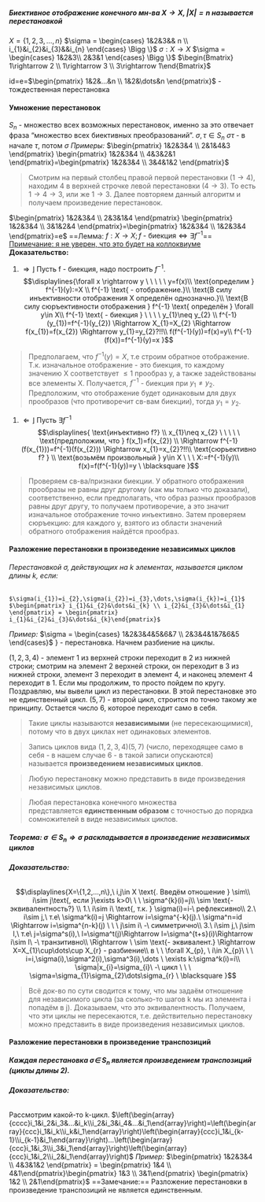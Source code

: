 ##### Биективное отображение конечного мн-ва $X\rightarrow X, |X|=n$ называется перестановкой
$X=\{1,2,3,\dots , n\}$                 $\sigma = \begin{cases} 1&2&3&& n \\ i_{1}&i_{2}&i_{3}&&i_{n} \end{cases} \Bigg \}$
$\sigma:X\rightarrow X$                                $\sigma = \begin{cases} 1&2&3\\ 2&3&1 \end{cases} \Bigg \}$                  $\begin{Bmatrix} 1\rightarrow 2 \\ 1\rightarrow 3 \\ 3\rightarrow 1\end{Bmatrix}$

id=e=$\begin{pmatrix} 1&2&...&n \\ 1&2&\dots&n \end{pmatrix}$ - тождественная перестановка

#### Умножение перестановок
$S_n$ - множество всех возможных перестановок, именно за это отвечает фраза “множество всех биективных преобразований”.
$\sigma, \tau \in S_{n}$
	$\sigma \tau$ - в начале $\tau$, потом $\sigma$
*Примеры:*
$\begin{pmatrix} 1&2&3&4 \\ 2&1&4&3 \end{pmatrix} \begin{pmatrix} 1&2&3&4 \\ 4&3&2&1 \end{pmatrix}=\begin{pmatrix} 1&2&3&4 \\ 3&4&1&2 \end{pmatrix}$ 
>Смотрим на первый столбец правой первой перестановки ($1\rightarrow 4$), находим 4 в верхней строчке левой перестановки ($4 \rightarrow 3$).  То есть  $1\rightarrow 4\rightarrow 3$, или же $1\rightarrow 3$. Далее повторяем данный алгоритм и получаем произведение перестановок.

$\begin{pmatrix} 1&2&3&4 \\ 2&3&1&4 \end{pmatrix} \begin{pmatrix} 1&2&3&4 \\ 3&1&2&4 \end{pmatrix}=\begin{pmatrix} 1&2&3&4 \\ 1&2&3&4 \end{pmatrix}=e$
==Лемма: $f:X\rightarrow X; f  \text{ - биекция} \Leftrightarrow \exists f^{-1}$==
<u>Примечание: я не уверен, что это будет на коллоквиуме</u>
**Доказательство:**
1. $\Rightarrow\rfloor$ Пусть f -  биекция, надо построить $f^{-1}$.
	 $$\displaylines{\forall x \rightarrow y \ \ \ \ \ y=f(x)\\
	 \text{определим } f^{-1}(y):=X \\
	 f^{-1} \text{ - отображение.}\\
	 \text{В силу инъективности отображения X определён однозначно.}\\
	 \text{В силу сюръективности отображения } f^{-1} \text{ определён } \forall y\in X\\
	 f^{-1} \text{ - биекция } \ \ \ \ y_{1}\neq y_{2} \\
	  f^{-1}(y_{1})=f^{-1}(y_{2}) \Rightarrow X_{1}=X_{2} \Rightarrow f(x_{1})=f(x_{2}) \Rightarrow y_{1}=y_{2}?!!\\
	  f(f^{-1}(y))=f(x)=y\\
	  f^{-1}(f(x))=f^{-1}(y)=x
	 }$$
 >Предполагаем, что $f^{-1}(y)=X$, т.е строим обратное отображение. Т.к. изначальное отображение - это биекция, то каждому значению X соответствует $\leq {1}$ прообраз y, а также задействованы все элементы X. Получается, $f^{-1}$ - биекция при $y_1\neq y_2$. Предположим, что отображение будет одинаковым для двух прообразов (что противоречит св-вам биекции), тогда $y_1=y_2$. 
1. $\Leftarrow\rfloor$ Пусть  $\exists f^{-1}$
	$$\displaylines{
	\text{инъективно f?} \\
	x_{1}\neq x_{2} \ \ \ \ \ \text{предположим, что } f(x_1)=f(x_{2}) \\
	\Rightarrow f^{-1}(f(x_{1}))=f^{-1}(f(x_{2})) \Rightarrow x_{1}=x_{2}?!!\\
	\text{сюрьективно f? } \\
	\text{возьмём произвольный } y\in X \ \ \  X:=f^{-1}(y)\\
	f(x)=f(f^{-1}(y))=y \ \blacksquare
	}$$
> Проверяем св-ва/признаки биекции. У обратного отображения прообразы не равны друг другому (как мы только что доказали), соответственно, если предполагать, что образ разных прообразов равны друг другу, то получаем противоречие, а это значит изначальное отображение точно инъективно. Затем проверяем сюръекцию: для каждого y, взятого из области значений обратного отображения найдётся прообраз.
#### Разложение перестановки в произведение независимых циклов
###### Перестановкой $\sigma$, действующих на k элементах, называется циклом длины k, если:
	$\sigma(i_{1})=i_{2},\sigma(i_{2})=i_{3},\dots,\sigma(i_{k})=i_{1}$
	$\begin{pmatrix} i_{1}&i_{2}&\dots&i_{k} \\ i_{2}&i_{3}&\dots&i_{1} \end{pmatrix} = \begin{pmatrix} i_{1}&i_{2}&i_{3}&\dots&i_{k}\end{pmatrix}$
 *Пример:*
 $\sigma = \begin{cases} 1&2&3&4&5&6&7 \\ 2&3&4&1&7&6&5 \end{cases}$ $\Bigg \}$ - перестановка. Начнем разбиение на циклы.

$(1, 2, 3, 4)$ - элемент 1 из верхней строки переходит в 2 из нижней строки; смотрим на элемент 2 верхней строки, он переходит в 3 из нижней строки, элемент 3 переходит в элемент 4, и наконец элемент 4 переходит в 1. Если мы продолжим, то просто пойдем по кругу. Поздравляю, мы вывели цикл из перестановки. В этой перестановке это не единственный цикл. $(5, 7)$ - второй цикл, строится по точно такому же принципу. Остается число 6, которое переходит само в себя.

> Такие циклы называются **независимыми** (не пересекающимися), потому что в двух циклах нет одинаковых элементов.

> Запись циклов вида $(1,2,3,4)(5,7)$ (число, переходящее само в себя - в нашем случае 6 - в такой записи опускаются) называется **произведением независимых циклов**.

> Любую перестановку можно представить в виде произведения независимых циклов.

> Любая перестановка конечного множества представляется **единственным образом** с точностью до порядка сомножителей в виде независимых циклов.
##### Теорема:  $\sigma\in S_{n}\Rightarrow \sigma$ раскладывается в произведение независимых циклов
###### **Доказательство:**
$$\displaylines{X=\{1,2,...,n\},\ i,j\in X \text{. Введём отношение } \sim\\
i\sim j\text{, если }\exists k>0\ \ \ \sigma^{k}(i)=j\\
\sim \text{- эквивалентность?} \\
1.\ i\sim i\ \text{, т.к. } \sigma(i)=i-\ рефлексивно\\
2.\ i\sim j,\ т.е\ \sigma^k(i)=j \Rightarrow i=\sigma^{-k}(j).\ \sigma^n=id \Rightarrow i=\sigma^{n-k}(j) \ \ \ j\sim i\ -\ симметрично\\
3.\ i\sim j,\ j\sim l,\ т.е\ j=\sigma^s(i),\ l=\sigma^t(j)\Rightarrow l=\sigma^{t+s}(i)\Rightarrow i\sim l\ -\ транзитивно\\
\Rightarrow \ \sim \text{- эквивалент.} \Rightarrow X=X_{1}\cup\dots\cup X_{r} - разбиение\\
в \ \ \forall X_{p}, \ i\in X_{p}\ \ \ i=i,\sigma(i),\sigma^2(i),\sigma^3(i),\dots \ \exists k:\sigma^k(i)=i\\
\sigma|x_{i}=\sigma_{i}\ -\ цикл \ \ \ \sigma=\sigma_{1}\sigma_{2}\dots\sigma_{r} \ \blacksquare
}$$
>Всё док-во по сути сводится к тому, что мы задаём отношение для независимого цикла (за сколько-то шагов k мы из элемента i попадём в j). Доказываем, что это эквивалентность. Получаем, что эти циклы не пересекаются, т.е. действительно перестановку можно представить в виде произведения независимых циклов.
#### Разложение перестановки в произведение транспозиций
##### Каждая перестановка $\sigma\in\ S_n$ является произведением транспозиций (циклы длины 2).
###### **Доказательство:**
Рассмотрим какой-то k-цикл.
	 $\left(\begin{array}{cccc}i_1&i_2&i_3&...&i_k\\i_2&i_3&i_4&...&i_1\end{array}\right)=\left(\begin{array}{ccc}i_1&i_k\\i_k&i_1\end{array}\right)\left(\begin{array}{ccc}i_1&i_{k-1}\\i_{k-1}&i_1\end{array}\right)...\left(\begin{array}{ccc}i_1&i_3\\i_3&i_1\end{array}\right)\left(\begin{array}{ccc}i_1&i_2\\i_2&i_1\end{array}\right)$
*Пример:*
$\begin{pmatrix} 1&2&3&4 \\ 4&3&1&2 \end{pmatrix} = \begin{pmatrix} 1&4 \\ 4&1\end{pmatrix}\begin{pmatrix} 1&3 \\ 3&1\end{pmatrix} \begin{pmatrix} 1&2 \\ 2&1\end{pmatrix}$
==Замечание:== Разложение перестановки в произведение транспозиций не является единственным.